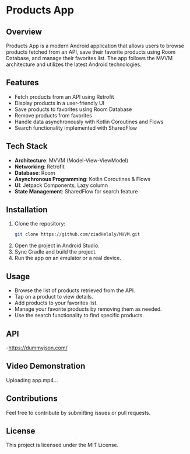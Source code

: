 # Products App

## Overview
Products App is a modern Android application that allows users to browse products fetched from an API, save their favorite products using Room Database, and manage their favorites list. The app follows the MVVM architecture and utilizes the latest Android technologies.

## Features
- Fetch products from an API using Retrofit
- Display products in a user-friendly UI
- Save products to favorites using Room Database
- Remove products from favorites
- Handle data asynchronously with Kotlin Coroutines and Flows
- Search functionality implemented with SharedFlow

## Tech Stack
- **Architecture**: MVVM (Model-View-ViewModel)
- **Networking**: Retrofit
- **Database**: Room
- **Asynchronous Programming**: Kotlin Coroutines & Flows
- **UI**: Jetpack Components, Lazy column
- **State Management**: SharedFlow for search feature

## Installation
1. Clone the repository:
   ```bash
   git clone https://github.com/ziadHelaly/MVVM.git
   ```
2. Open the project in Android Studio.
3. Sync Gradle and build the project.
4. Run the app on an emulator or a real device.

## Usage
- Browse the list of products retrieved from the API.
- Tap on a product to view details.
- Add products to your favorites list.
- Manage your favorite products by removing them as needed.
- Use the search functionality to find specific products.

## API
-https://dummyjson.com/

## Video Demonstration
<p align="center">



Uploading app.mp4…


</p>

## Contributions
Feel free to contribute by submitting issues or pull requests.

## License
This project is licensed under the MIT License.

